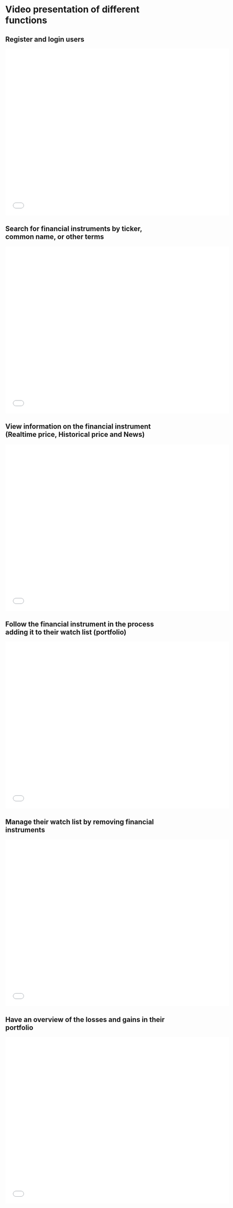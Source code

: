 # Video presentation of different functions

## Register and login users 
<iframe src="./user_demo/register%26login.mp4" scrolling="no" border="0" frameborder="no" framespacing="0" allowfullscreen="true"  width="700px" height="520px"> </iframe>


## Search for financial instruments by ticker, common name, or other terms
<iframe src="./user_demo/search.mp4" scrolling="no" border="0" frameborder="no" framespacing="0" allowfullscreen="true"  width="700px" height="520px"> </iframe>

## View information on the financial instrument (Realtime price, Historical price and News)
<iframe src="./user_demo/view%20information.mp4" scrolling="no" border="0" frameborder="no" framespacing="0" allowfullscreen="true"  width="700px" height="520px"> </iframe>

## Follow the financial instrument in the process adding it to their watch list (portfolio)
<iframe src="./user_demo/Add_to_list.mp4" scrolling="no" border="0" frameborder="no" framespacing="0" allowfullscreen="true"  width="700px" height="520px"> </iframe>

## Manage their watch list by removing financial instruments
<iframe src="./user_demo/delete.mp4" scrolling="no" border="0" frameborder="no" framespacing="0" allowfullscreen="true"  width="700px" height="520px"> </iframe>

## Have an overview of the losses and gains in their portfolio
<iframe src="./user_demo/loss%26gain.mp4" scrolling="no" border="0" frameborder="no" framespacing="0" allowfullscreen="true"  width="700px" height="520px"> </iframe>